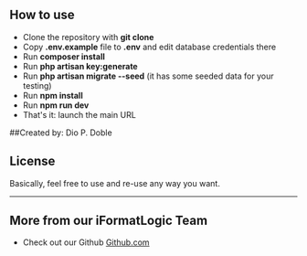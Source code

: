 ## How to use

- Clone the repository with __git clone__
- Copy __.env.example__ file to __.env__ and edit database credentials there
- Run __composer install__
- Run __php artisan key:generate__
- Run __php artisan migrate --seed__ (it has some seeded data for your testing)
- Run __npm install__ 
- Run __npm run dev__ 
- That's it: launch the main URL

##Created by: Dio P. Doble


## License

Basically, feel free to use and re-use any way you want.

---

## More from our iFormatLogic Team

- Check out our Github [Github.com](https://github.com/dhey23)
